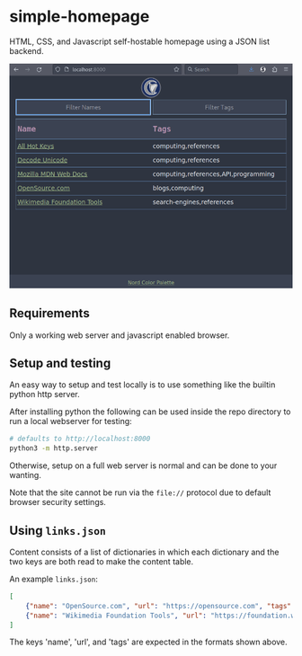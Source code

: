 # simple-homepage

HTML, CSS, and Javascript self-hostable homepage using a JSON list backend.

![Demo Image](./images/simple-homepage-demo.gif)

## Requirements

Only a working web server and javascript enabled browser.

## Setup and testing

An easy way to setup and test locally is to use something like the builtin python http server.

After installing python the following can be used inside the repo directory to run a local webserver for testing:

```Bash
# defaults to http://localhost:8000
python3 -m http.server
```

Otherwise, setup on a full web server is normal and can be done to your wanting.

Note that the site cannot be run via the `file://` protocol due to default browser security settings.

## Using `links.json`

Content consists of a list of dictionaries in which each dictionary and the two keys are both read to make the content table.

An example `links.json`:

```json
[
	{"name": "OpenSource.com", "url": "https://opensource.com", "tags": ["blogs", "computing"]},
    {"name": "Wikimedia Foundation Tools", "url": "https://foundation.wikimedia.org/wiki/Home", "tags": ["search-engines", "references"]}
]
```

The keys 'name', 'url', and 'tags' are expected in the formats shown above.

